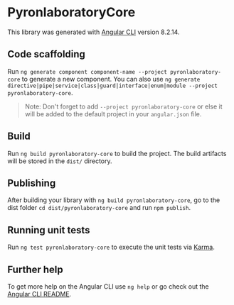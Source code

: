 # PyronlaboratoryCore

This library was generated with [Angular CLI](https://github.com/angular/angular-cli) version 8.2.14.

## Code scaffolding

Run `ng generate component component-name --project pyronlaboratory-core` to generate a new component. You can also use `ng generate directive|pipe|service|class|guard|interface|enum|module --project pyronlaboratory-core`.
> Note: Don't forget to add `--project pyronlaboratory-core` or else it will be added to the default project in your `angular.json` file. 

## Build

Run `ng build pyronlaboratory-core` to build the project. The build artifacts will be stored in the `dist/` directory.

## Publishing

After building your library with `ng build pyronlaboratory-core`, go to the dist folder `cd dist/pyronlaboratory-core` and run `npm publish`.

## Running unit tests

Run `ng test pyronlaboratory-core` to execute the unit tests via [Karma](https://karma-runner.github.io).

## Further help

To get more help on the Angular CLI use `ng help` or go check out the [Angular CLI README](https://github.com/angular/angular-cli/blob/master/README.md).
